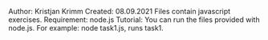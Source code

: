 Author: Kristjan Krimm
Created: 08.09.2021
Files contain javascript exercises.
Requirement: node.js
Tutorial: You can run the files provided with node.js. For example: node task1.js, runs task1.

